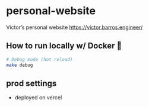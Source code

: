 # personal-website

Victor’s personal website
https://victor.barros.engineer/

## How to run locally w/ Docker 🐳

```sh
# Debug mode (hot reload)
make debug
```

## prod settings

- deployed on vercel

<!--
TODO

- add linkedin recommendations (https://www.linkedin.com/in/victor-barros-dev/details/recommendations/), like https://cekrem.github.io/ from here https://github.com/cekrem/cekrem.github.io
- add preview to sextou page
  - https://www.google.com/search?q=how+to+add+preview+to+webpage,+so+show+the+preview+when+send+the+link+on+whatsapp&ie=UTF-8&oe=UTF-8&hl=en-us&client=safari&safe=active
  - https://chatgpt.com/share/6827d918-3054-800a-8736-f9cb2fb2c3cb
- Universal & Accessible UI Components for React Native & Web https://v1.gluestack.io/ui/v1
- improve termgifforge idea w/ https://www.cheapui.com/ or https://lovable.dev/
- [How to set up a tracking pixel with Google Tag Manager?](https://cookie-script.com/blog/tracking-pixel)


-->
